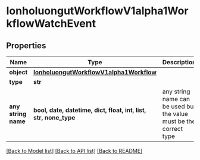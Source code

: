 # IonholuongutWorkflowV1alpha1WorkflowWatchEvent


## Properties
Name | Type | Description | Notes
------------ | ------------- | ------------- | -------------
**object** | [**IonholuongutWorkflowV1alpha1Workflow**](IonholuongutWorkflowV1alpha1Workflow.md) |  | [optional] 
**type** | **str** |  | [optional] 
**any string name** | **bool, date, datetime, dict, float, int, list, str, none_type** | any string name can be used but the value must be the correct type | [optional]

[[Back to Model list]](../README.md#documentation-for-models) [[Back to API list]](../README.md#documentation-for-api-endpoints) [[Back to README]](../README.md)


